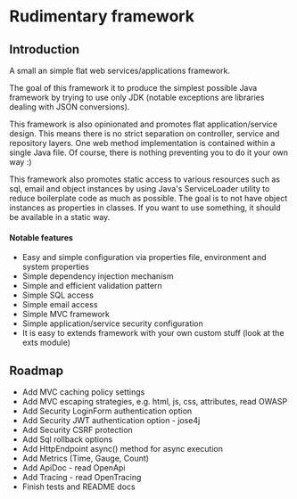 # Rudimentary framework

## Introduction
A small an simple flat web services/applications framework. 

The goal of this framework it to produce the simplest possible Java framework by trying to use only JDK (notable exceptions are libraries dealing with JSON conversions). 

This framework is also opinionated and promotes flat application/service design. This means there is no strict separation on controller, service and repository layers. One web method implementation is contained within a single Java file. Of course, there is nothing preventing you to do it your own way :)

This framework also promotes static access to various resources such as sql, email and object instances by using Java's ServiceLoader utility to reduce boilerplate code as much as possible. The goal is to not have object instances as properties in classes. If you want to use something, it should be available in a static way.

#### Notable features

* Easy and simple configuration via properties file, environment and system properties
* Simple dependency injection mechanism
* Simple and efficient validation pattern
* Simple SQL access
* Simple email access
* Simple MVC framework
* Simple application/service security configuration
* It is easy to extends framework with your own custom stuff (look at the exts module)

## Roadmap

* Add MVC caching policy settings
* Add MVC escaping strategies, e.g. html, js, css, attributes, read OWASP
* Add Security LoginForm authentication option
* Add Security JWT authentication option - jose4j
* Add Security CSRF protection
* Add Sql rollback options
* Add HttpEndpoint async() method for async execution
* Add Metrics (Time, Gauge, Count)
* Add ApiDoc - read OpenApi
* Add Tracing - read OpenTracing
* Finish tests and README docs